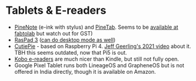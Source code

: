 # Tablets & E-readers

* [PineNote](https://pine64.org/devices/pinenote/) (e-ink with stylus) and [PineTab](https://pine64.com/product-category/pinetab/). Seems to be [available at fabtolab](https://www.fabtolab.com/index.php?route=product/search\&search=pinetab) but watch out for GST)
* [RasPad 3](https://raspad.com/products/raspadv3) ([can do desktop mode as well](https://www.youtube.com/watch?v=RP-tta_B9E4))
* [CutiePie](https://cutiepi.io/) - based on Raspberry Pi 4. [Jeff Geerling's 2021 video](https://www.youtube.com/watch?v=t-ZQ9LRdXSk) about it. TBH this seems outdated, now that Pi5 is out.
* [Kobo e-readers](https://gl.kobobooks.com/collections/all) are much nicer than Kindle, but still not fully open.
* Google Pixel Tablet runs both LineageOS and GrapheneOS but is not offered in India directly, though it is available on Amazon.

